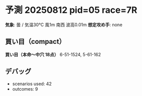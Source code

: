 # 予測 20250812 pid=05 race=7R
**気象**: 曇 / 気温30℃ 風1m 南西 波高0.01m
**想定攻め手**: none

## 買い目（compact）
**買い目（本命〜中穴 18点）**
6-51-1524, 5-61-162

## デバッグ
- scenarios used: 42
- outcomes: 9